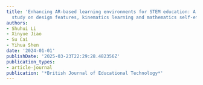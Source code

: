 ```yaml
---
title: 'Enhancing AR-based learning environments for STEM education: A design-based
  study on design features, kinematics learning and mathematics self-efficacy'
authors:
- Shuhui Li
- Xinyue Jiao
- Su Cai
- Yihua Shen
date: '2024-01-01'
publishDate: '2025-03-23T22:29:28.482356Z'
publication_types:
- article-journal
publication: '*British Journal of Educational Technology*'
---
```

